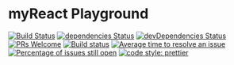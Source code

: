 # myReact Playground

[![Build Status](https://travis-ci.org/MohammedFaragallah/React.svg?branch=master)](https://travis-ci.org/MohammedFaragallah/React)
[![dependencies Status](https://david-dm.org/MohammedFaragallah/React/status.svg)](https://david-dm.org/MohammedFaragallah/React)
[![devDependencies Status](https://david-dm.org/MohammedFaragallah/React/dev-status.svg)](https://david-dm.org/MohammedFaragallah/React?type=dev)
[![PRs Welcome](https://img.shields.io/badge/PRs-welcome-brightgreen.svg?style=flat-square)](http://makeapullrequest.com)
[![Build status](https://ci.appveyor.com/api/projects/status/f5qh6qkjk0y9ymqr?svg=true)](https://ci.appveyor.com/project/MohammedFaragallah/react)
[![Average time to resolve an issue](http://isitmaintained.com/badge/resolution/MohammedFaragallah/React.svg)](http://isitmaintained.com/project/MohammedFaragallah/React "Average time to resolve an issue")
[![Percentage of issues still open](http://isitmaintained.com/badge/open/MohammedFaragallah/React.svg)](http://isitmaintained.com/project/MohammedFaragallah/React "Percentage of issues still open")
[![code style: prettier](https://img.shields.io/badge/code_style-prettier-ff69b4.svg?style=flat-square)](https://github.com/prettier/prettier)
